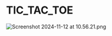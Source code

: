 # TIC_TAC_TOE

![Screenshot 2024-11-12 at 10.56.21.png](..%2F..%2F..%2F..%2F..%2F..%2Fvar%2Ffolders%2Fbc%2F1_95clkd4bl6s_bh69cm_mnr0000gn%2FT%2FTemporaryItems%2FNSIRD_screencaptureui_gJjmGI%2FScreenshot%202024-11-12%20at%2010.56.21.png)